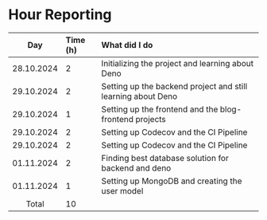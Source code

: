 # Hour Reporting

|    Day     | Time (h) | What did I do                                                |
| :--------: | :------- | :----------------------------------------------------------- |
| 28.10.2024 | 2        | Initializing the project and learning about Deno             |
| 29.10.2024 | 2        | Setting up the backend project and still learning about Deno |
| 29.10.2024 | 1        | Setting up the frontend and the blog-frontend projects       |
| 29.10.2024 | 2        | Setting up Codecov and the CI Pipeline                       |
| 29.10.2024 | 2        | Setting up Codecov and the CI Pipeline                       |
| 01.11.2024 | 2        | Finding best database solution for backend and deno          |
| 01.11.2024 | 1        | Setting up MongoDB and creating the user model               |
|   Total    | 10       |                                                              |
